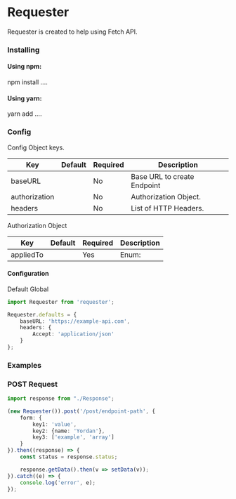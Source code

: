 # Requester
Requester is created to help using Fetch API.

### Installing

#### Using npm:
npm install ....

#### Using yarn:
yarn add ....


### Config

Config Object keys.

| Key           | Default | Required | Description                 |
|---------------|---------|----------|-----------------------------|
| baseURL       |         | No       | Base URL to create Endpoint |
| authorization |         | No       | Authorization Object.       |
| headers       |         | No       | List of HTTP Headers.       |

Authorization Object

| Key       | Default | Required | Description                    |
|-----------|---------|----------|--------------------------------|
| appliedTo |         | Yes      |  Enum:  |


#### Configuration

Default Global
```typescript
import Requester from 'requester';

Requester.defaults = {
    baseURL: 'https://example-api.com',
    headers: {
        Accept: 'application/json'
    }
};
```


### Examples

### POST Request

```typescript
import response from "./Response";

(new Requester()).post('/post/endpoint-path', {
    form: {
        key1: 'value',
        key2: {name: 'Yordan'},
        key3: ['example', 'array']
    }
}).then((response) => {
    const status = response.status;

    response.getData().then(v => setData(v));
}).catch((e) => {
    console.log('error', e);
});
```
